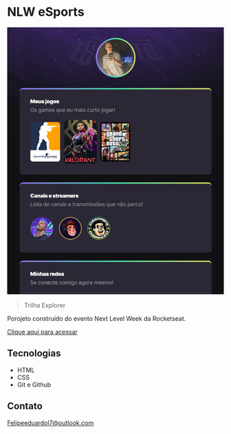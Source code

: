 # NLW eSports

![preview](./.github/preview.png)

> Trilha Explorer

Porojeto construído do evento Next Level Week da Rocketseat.

[Clique aqui para acessar](https://felipepeduardo.github.io/NLW-Explorer/)

## Tecnologias

- HTML 
- CSS 
- Git e Github

## Contato 

Felipeeduardol7@outlook.com